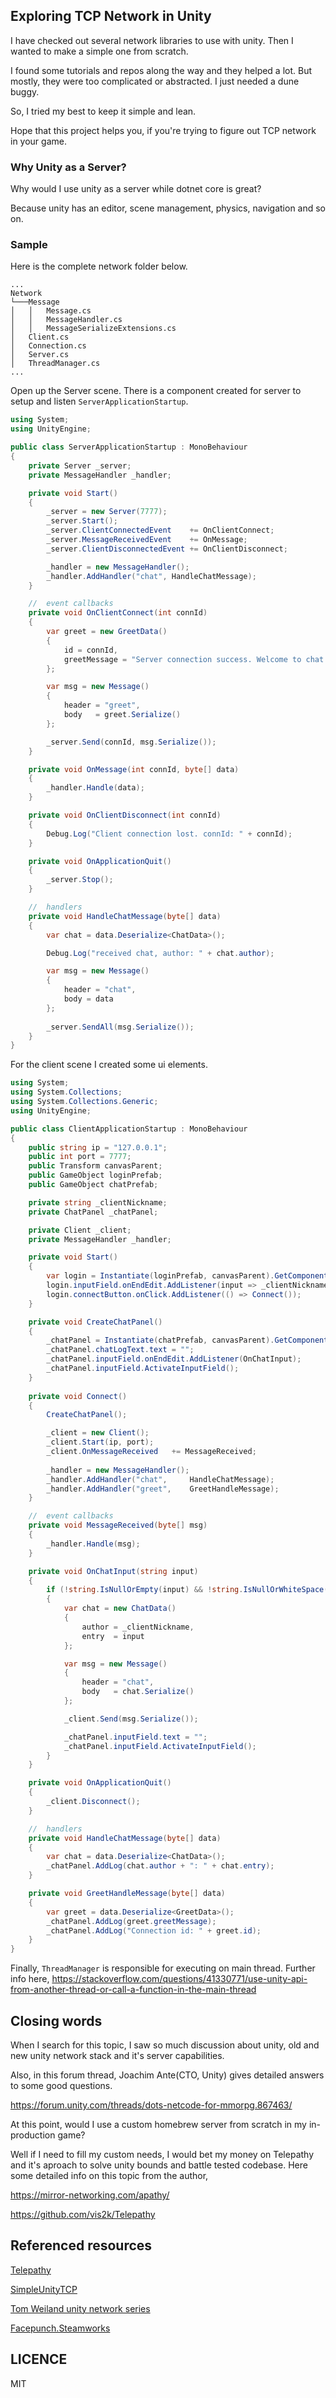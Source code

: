 ## Exploring TCP Network in Unity

I have checked out several network libraries to use with unity. Then I wanted to
make a simple one from scratch. 

I found some tutorials and repos along the way and they helped a lot. But mostly, they were too complicated or abstracted. I just needed a dune buggy.

So, I tried my best to keep it simple and lean.

Hope that this project helps you, if you're trying to figure out TCP network in your game.

### Why Unity as a Server?

Why would I use unity as a server while dotnet core is great?

Because unity has an editor, scene management, physics, navigation and so on. 

### Sample

Here is the complete network folder below.

```
...
Network
└───Message
│   │   Message.cs
│   │   MessageHandler.cs
│   │   MessageSerializeExtensions.cs
│   Client.cs
│   Connection.cs    
│   Server.cs
│   ThreadManager.cs
...
```

Open up the Server scene.
There is a component created for server to setup and listen `ServerApplicationStartup`.

```csharp
using System;
using UnityEngine;

public class ServerApplicationStartup : MonoBehaviour
{
    private Server _server;
    private MessageHandler _handler;

    private void Start()
    {
        _server = new Server(7777);
        _server.Start();
        _server.ClientConnectedEvent    += OnClientConnect;
        _server.MessageReceivedEvent    += OnMessage;
        _server.ClientDisconnectedEvent += OnClientDisconnect;

        _handler = new MessageHandler();
        _handler.AddHandler("chat", HandleChatMessage);
    }

    //  event callbacks
    private void OnClientConnect(int connId)
    {
        var greet = new GreetData()
        {
            id = connId,
            greetMessage = "Server connection success. Welcome to chat."
        };

        var msg = new Message()
        {
            header = "greet",
            body   = greet.Serialize()
        };

        _server.Send(connId, msg.Serialize());
    }

    private void OnMessage(int connId, byte[] data)
    {
        _handler.Handle(data);
    }

    private void OnClientDisconnect(int connId)
    {
        Debug.Log("Client connection lost. connId: " + connId);
    }

    private void OnApplicationQuit()
    {
        _server.Stop();
    }

    //  handlers
    private void HandleChatMessage(byte[] data)
    {
        var chat = data.Deserialize<ChatData>();

        Debug.Log("received chat, author: " + chat.author);

        var msg = new Message()
        {
            header = "chat",
            body = data
        };
        
        _server.SendAll(msg.Serialize());
    }
}
```

For the client scene I created some ui elements. 

```csharp
using System;
using System.Collections;
using System.Collections.Generic;
using UnityEngine;

public class ClientApplicationStartup : MonoBehaviour
{
    public string ip = "127.0.0.1";
    public int port = 7777;
    public Transform canvasParent;
    public GameObject loginPrefab;
    public GameObject chatPrefab;

    private string _clientNickname;
    private ChatPanel _chatPanel;

    private Client _client;
    private MessageHandler _handler;

    private void Start()
    {
        var login = Instantiate(loginPrefab, canvasParent).GetComponent<LoginPanel>();
        login.inputField.onEndEdit.AddListener(input => _clientNickname = input );
        login.connectButton.onClick.AddListener(() => Connect());
    }

    private void CreateChatPanel()
    {
        _chatPanel = Instantiate(chatPrefab, canvasParent).GetComponent<ChatPanel>();
        _chatPanel.chatLogText.text = "";
        _chatPanel.inputField.onEndEdit.AddListener(OnChatInput);
        _chatPanel.inputField.ActivateInputField();
    }
    
    private void Connect()
    {
        CreateChatPanel();

        _client = new Client();
        _client.Start(ip, port);
        _client.OnMessageReceived   += MessageReceived;
        
        _handler = new MessageHandler();
        _handler.AddHandler("chat",     HandleChatMessage);
        _handler.AddHandler("greet",    GreetHandleMessage);
    }

    //  event callbacks
    private void MessageReceived(byte[] msg)
    {
        _handler.Handle(msg);
    }

    private void OnChatInput(string input)
    {
        if (!string.IsNullOrEmpty(input) && !string.IsNullOrWhiteSpace(input))
        {
            var chat = new ChatData()
            {
                author = _clientNickname,
                entry  = input
            };

            var msg = new Message()
            {
                header = "chat",
                body   = chat.Serialize()
            };

            _client.Send(msg.Serialize());

            _chatPanel.inputField.text = "";
            _chatPanel.inputField.ActivateInputField();
        }
    }

    private void OnApplicationQuit()
    {
        _client.Disconnect();
    }

    //  handlers
    private void HandleChatMessage(byte[] data)
    {
        var chat = data.Deserialize<ChatData>();
        _chatPanel.AddLog(chat.author + ": " + chat.entry);
    }

    private void GreetHandleMessage(byte[] data)
    {
        var greet = data.Deserialize<GreetData>();
        _chatPanel.AddLog(greet.greetMessage);
        _chatPanel.AddLog("Connection id: " + greet.id);
    }
}
```

Finally, `ThreadManager` is responsible for executing on main thread. 
Further info here,
https://stackoverflow.com/questions/41330771/use-unity-api-from-another-thread-or-call-a-function-in-the-main-thread

## Closing words

When I search for this topic, I saw so much discussion about unity, 
old and new unity network stack and it's server capabilities.

Also, in this forum thread, Joachim Ante(CTO, Unity) gives detailed answers to some good questions.

https://forum.unity.com/threads/dots-netcode-for-mmorpg.867463/

At this point, would I use a custom homebrew server from scratch in my in-production game?

Well if I need to fill my custom needs, I would bet my money on Telepathy and it's aproach to solve unity bounds and
battle tested codebase. Here some detailed info on this topic from the author,

https://mirror-networking.com/apathy/

https://github.com/vis2k/Telepathy


## Referenced resources
[Telepathy](https://github.com/vis2k/Telepathy)

[SimpleUnityTCP](https://github.com/EricBatlle/SimpleUnityTCP)

[Tom Weiland unity network series](https://www.youtube.com/watch?v=uh8XaC0Y5MA&list=PLXkn83W0QkfnqsK8I0RAz5AbUxfg3bOQ5)

[Facepunch.Steamworks](https://wiki.facepunch.com/steamworks/Creating_A_Socket_Server)


## LICENCE
MIT